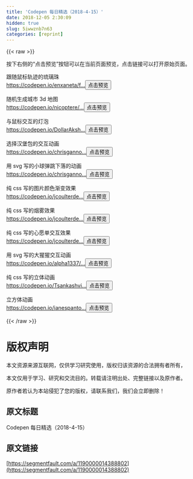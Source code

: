 ```yaml
---
title: 'Codepen 每日精选（2018-4-15）' 
date: 2018-12-05 2:30:09
hidden: true
slug: 5iwwznb7n63
categories: [reprint]
---
```


{{< raw >}}

                    
<p>按下右侧的“点击预览”按钮可以在当前页面预览，点击链接可以打开原始页面。</p>
<p>跟随鼠标轨迹的琉璃珠<br><a href="https://codepen.io/enxaneta/full/mPxeRJ" rel="nofollow noreferrer" target="_blank">https://codepen.io/enxaneta/f...</a><button class="btn btn-xs btn-default ml10 preview" data-url="enxaneta/full/mPxeRJ" data-typeid="3">点击预览</button></p>
<p>随机生成城市 3d 地图<br><a href="https://codepen.io/nicoptere/full/awzbQW" rel="nofollow noreferrer" target="_blank">https://codepen.io/nicoptere/...</a><button class="btn btn-xs btn-default ml10 preview" data-url="nicoptere/full/awzbQW" data-typeid="3">点击预览</button></p>
<p>与鼠标交互的灯泡<br><a href="https://codepen.io/DollarAkshay/full/zEpwmY" rel="nofollow noreferrer" target="_blank">https://codepen.io/DollarAksh...</a><button class="btn btn-xs btn-default ml10 preview" data-url="DollarAkshay/full/zEpwmY" data-typeid="3">点击预览</button></p>
<p>选择汉堡包的交互动画<br><a href="https://codepen.io/chrisgannon/full/BWpWZd" rel="nofollow noreferrer" target="_blank">https://codepen.io/chrisganno...</a><button class="btn btn-xs btn-default ml10 preview" data-url="chrisgannon/full/BWpWZd" data-typeid="3">点击预览</button></p>
<p>用 svg 写的小球弹跳下落的动画<br><a href="https://codepen.io/chrisgannon/full/xVQRvK" rel="nofollow noreferrer" target="_blank">https://codepen.io/chrisganno...</a><button class="btn btn-xs btn-default ml10 preview" data-url="chrisgannon/full/xVQRvK" data-typeid="3">点击预览</button></p>
<p>纯 css 写的图片颜色渐变效果<br><a href="https://codepen.io/jcoulterdesign/full/xOOeMN" rel="nofollow noreferrer" target="_blank">https://codepen.io/jcoulterde...</a><button class="btn btn-xs btn-default ml10 preview" data-url="jcoulterdesign/full/xOOeMN" data-typeid="3">点击预览</button></p>
<p>纯 css 写的烟雾效果<br><a href="https://codepen.io/jcoulterdesign/full/wGyNzL" rel="nofollow noreferrer" target="_blank">https://codepen.io/jcoulterde...</a><button class="btn btn-xs btn-default ml10 preview" data-url="jcoulterdesign/full/wGyNzL" data-typeid="3">点击预览</button></p>
<p>纯 css 写的心愿单交互效果<br><a href="https://codepen.io/jcoulterdesign/full/MJQjPG" rel="nofollow noreferrer" target="_blank">https://codepen.io/jcoulterde...</a><button class="btn btn-xs btn-default ml10 preview" data-url="jcoulterdesign/full/MJQjPG" data-typeid="3">点击预览</button></p>
<p>用 svg 写的大猩猩交互动画<br><a href="https://codepen.io/alpha1337/full/mxvNKm" rel="nofollow noreferrer" target="_blank">https://codepen.io/alpha1337/...</a><button class="btn btn-xs btn-default ml10 preview" data-url="alpha1337/full/mxvNKm" data-typeid="3">点击预览</button></p>
<p>纯 css 写的立体动画<br><a href="https://codepen.io/Tsankashvili/full/jzQQMa" rel="nofollow noreferrer" target="_blank">https://codepen.io/Tsankashvi...</a><button class="btn btn-xs btn-default ml10 preview" data-url="Tsankashvili/full/jzQQMa" data-typeid="3">点击预览</button></p>
<p>立方体动画<br><a href="https://codepen.io/ianespanto/full/rwaozw" rel="nofollow noreferrer" target="_blank">https://codepen.io/ianespanto...</a><button class="btn btn-xs btn-default ml10 preview" data-url="ianespanto/full/rwaozw" data-typeid="3">点击预览</button></p>

                
{{< /raw >}}

# 版权声明
本文资源来源互联网，仅供学习研究使用，版权归该资源的合法拥有者所有，

本文仅用于学习、研究和交流目的。转载请注明出处、完整链接以及原作者。

原作者若认为本站侵犯了您的版权，请联系我们，我们会立即删除！

## 原文标题
Codepen 每日精选（2018-4-15）

## 原文链接
[https://segmentfault.com/a/1190000014388802](https://segmentfault.com/a/1190000014388802)

